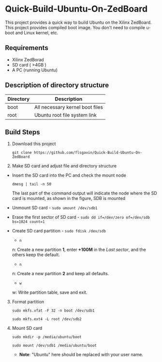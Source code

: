 # Quick-Build-Ubuntu-On-ZedBoard
This project provides a quick way to build Ubuntu on the Xilinx ZedBoard.
This project provides compiled boot image. You don't need to compile u-boot and Linux kernel, etc.

## Requirements
- Xilinx ZedBorad 
- SD card ( >4GB )
- A PC (running Ubuntu)

## Description of directory structure
|Directory|Description|
|-|-|
|boot|All necessary kernel boot files|
|root|Ubuntu root file system link|
## Build Steps
1. Download this project

    `git clone https://github.com/flsgavin/Quick-Build-Ubuntu-On-ZedBoard`

2. Make SD card and adjust file and directory structure
- Insert the SD card into the PC and check the mount node

    `dmesg | tail -n 50` 

    The last part of the command output will indicate the node where the SD card is mounted, as shown in the figure, SDB is mounted

- Unmount SD card - `sudo umount /dev/sdb1`

- Erase the first sector of SD card - `sudo dd if=/dev/zero of=/dev/sdb bs=1024 count=1`

- Create SD card partition - `sudo fdisk /dev/sdb`
    - `n`

    n: Create a new partition **1**, enter **+100M** in the *Last sector*, and the others keep the default.
    - `n`

    n: Create a new partition **2** and keep all defaults.
    - `w`

    w: Write partition table, save and exit.

3. Format partition

    `sudo mkfs.vfat -F 32 -n boot /dev/sdb1`

    `sudo mkfs.ext4 -L root /dev/sdb2`

4. Mount SD card

    `sudo mkdir -p /media/ubuntu/boot`

    `sudo mount /dev/sdb1 /media/ubuntu/boot`

    - **Note**: "Ubuntu" here should be replaced with your user name.
